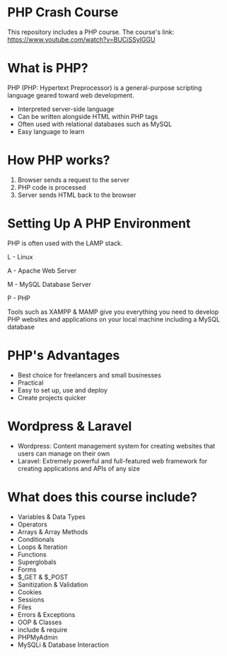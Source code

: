 # PHP Crash Course
This repository includes a PHP course. The course's link: https://www.youtube.com/watch?v=BUCiSSyIGGU

# What is PHP?
PHP (PHP: Hypertext Preprocessor) is a general-purpose scripting language geared toward web development.

* Interpreted server-side language
* Can be written alongside HTML within PHP tags <?php ?>
* Often used with relational databases such as MySQL
* Easy language to learn

# How PHP works?
1. Browser sends a request to the server
2. PHP code is processed
3. Server sends HTML back to the browser

# Setting Up A PHP Environment
PHP is often used with the LAMP stack.

L - Linux

A - Apache Web Server

M - MySQL Database Server

P - PHP

Tools such as XAMPP & MAMP give you everything you need to develop PHP websites and applications on your local machine including a MySQL database

# PHP's Advantages
* Best choice for freelancers and small businesses
* Practical
* Easy to set up, use and deploy
* Create projects quicker

# Wordpress & Laravel
* Wordpress: Content management system for creating websites that users can manage on their own
* Laravel: Extremely powerful and full-featured web framework for creating applications and APIs of any size

# What does this course include?
* Variables & Data Types
* Operators
* Arrays & Array Methods
* Conditionals
* Loops & Iteration
* Functions
* Superglobals
* Forms
* $_GET & $_POST
* Sanitization & Validation
* Cookies
* Sessions
* Files
* Errors & Exceptions
* OOP & Classes
* include & require
* PHPMyAdmin
* MySQLi & Database Interaction